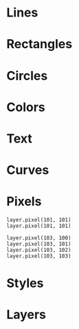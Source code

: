 # Lines

# Rectangles

# Circles

# Colors

# Text

# Curves

# Pixels

    layer.pixel(101, 101)
    layer.pixel(101, 101)

    layer.pixel(103, 100)
    layer.pixel(103, 101)
    layer.pixel(103, 102)
    layer.pixel(103, 103)

# Styles

# Layers    